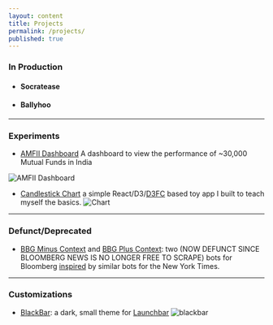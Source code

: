 ```yaml
---
layout: content
title: Projects
permalink: /projects/
published: true
---
```


### In Production

- #### Socratease

- #### Ballyhoo


----


### Experiments



- [AMFII Dashboard](https://surajsharma.github.io/Amfi-Dashboard/)
A dashboard to view the performance of ~30,000 Mutual Funds in India

![AMFII Dashboard](https://puu.sh/EeQBV/b1b45774a2.png)

- [Candlestick Chart](https://github.com/surajsharma/Candlestick-Chart) a simple React/D3/[D3FC](https://d3fc.io/) based toy app I built to teach myself the basics. 
![Chart](https://puu.sh/EeQfy/edc5cb96bc.png)


----


### Defunct/Deprecated

- [BBG Minus Context](https://twitter.com/BBGMinusContext) and [BBG Plus Context](https://twitter.com/BBGPlusContext): two (NOW DEFUNCT SINCE BLOOMBERG NEWS IS NO LONGER FREE TO SCRAPE) bots for Bloomberg [inspired](https://surajsharma.github.io/2018/03/Bots) by similar bots for the New York Times.


----


### Customizations

- [BlackBar](https://github.com/surajsharma/BLACKBAR): a dark, small theme for [Launchbar](https://www.obdev.at/products/launchbar/index.html)
![blackbar](https://puu.sh/EeMcS/3bcb97deec.png)

